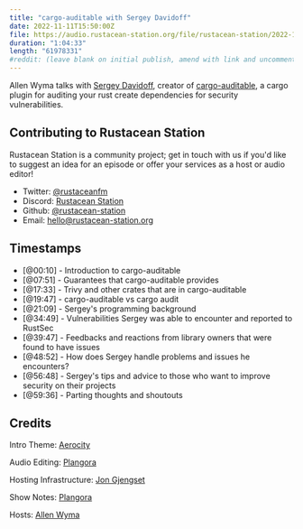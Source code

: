```yaml
---
title: "cargo-auditable with Sergey Davidoff"
date: 2022-11-11T15:50:00Z
file: https://audio.rustacean-station.org/file/rustacean-station/2022-11-11-sergey-davidoff.mp3
duration: "1:04:33"
length: "61978331"
#reddit: (leave blank on initial publish, amend with link and uncomment this line after Reddit thread has been posted)
---
```

Allen Wyma talks with [Sergey Davidoff](https://github.com/Shnatsel), creator of [cargo-auditable](https://github.com/rust-secure-code/cargo-auditable), a cargo plugin for auditing your rust create dependencies for security vulnerabilities.

## Contributing to Rustacean Station

Rustacean Station is a community project; get in touch with us if you'd like to suggest an idea for an episode or offer your services as a host or audio editor!

- Twitter: [@rustaceanfm](https://twitter.com/rustaceanfm)
- Discord: [Rustacean Station](https://discord.gg/cHc3Gyc)
- Github: [@rustacean-station](https://github.com/rustacean-station/)
- Email: [hello@rustacean-station.org](mailto:hello@rustacean-station.org)

## Timestamps 
- [@00:10] - Introduction to cargo-auditable
- [@07:51] - Guarantees that cargo-auditable provides
- [@17:33] - Trivy and other crates that are in cargo-auditable
- [@19:47] - cargo-auditable vs cargo audit
- [@21:09] - Sergey's programming background 
- [@34:49] - Vulnerabilities Sergey was able to encounter and reported to RustSec
- [@39:47] - Feedbacks and reactions from library owners that were found to have issues
- [@48:52] - How does Sergey handle problems and issues he encounters?
- [@56:48] - Sergey's tips and advice to those who want to improve security on their projects
- [@59:36] - Parting thoughts and shoutouts

## Credits
Intro Theme: [Aerocity](https://twitter.com/AerocityMusic)

Audio Editing: [Plangora](https://twitter.com/plangora)

Hosting Infrastructure: [Jon Gjengset](https://twitter.com/jonhoo/)

Show Notes: [Plangora](https://twitter.com/plangora)

Hosts: [Allen Wyma](https://twitter.com/allenwyma)
